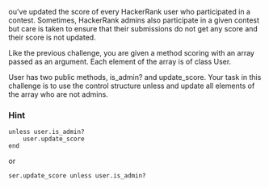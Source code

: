 ou've updated the score of every HackerRank user who participated in a contest. Sometimes, HackerRank admins also participate in a given contest but care is taken to ensure that their submissions do not get any score and their score is not updated.

Like the previous challenge, you are given a method scoring with an array passed as an argument. Each element of the array is of class User.

User has two public methods, is_admin? and update_score. Your task in this challenge is to use the control structure unless and update all elements of the array who are not admins.

### Hint

```
unless user.is_admin?
    user.update_score
end
```

or

```
ser.update_score unless user.is_admin? 
```